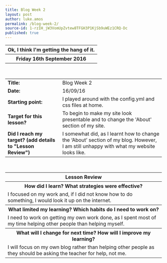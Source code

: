 ```yaml
---
title: Blog Week 2
layout: post
author: luke.amos
permalink: /blog-week-2/
source-id: 1-rzIH_jW3VomUpZvtew8TFGH3P1KjSb9uWEz1CRQ-Dc
published: true
---
```

<table class="title">
<tr>
<th><strong>Ok, I think I'm getting the hang of it.</strong></th>
</tr>
<tr>
<th><strong>Friday 16th September 2016</strong></th>
</tr>
</table>
</table>
<br />

<table>
  <tr>
    <td><strong>Title:</strong></td>
    <td>Blog Week 2</td>
  </tr>
  <tr>
    <td><strong>Date:</strong></td>
    <td>16/09/16</td>
  </tr>
  <tr>
    <td><strong>Starting point:</strong></td>
    <td>I played around with the config.yml and css files at home.</td>
  </tr>
  <tr>
    <td><strong>Target for this lesson?</strong></td>
    <td>To begin to make my site look presentable and to change the 'About' section of my site.</td>
  </tr>
  <tr>
    <td><strong>Did I reach my target? 
(add details to "Lesson Review")</strong></td>
    <td>I somewhat did, as I learnt how to change the ‘About’ section of my blog. However, I am still unhappy with what my website looks like.</td>
  </tr>
</table>
<br />

<table>
  <tr>
    <th><strong>Lesson Review</strong></th>
  </tr>
  <tr>
    <th><strong>How did I learn? What strategies were effective? </strong></th>
  </tr>
  <tr>
    <td>I focused on my work and, if I did not know how to do something, I would look it up on the internet.</td>
  </tr>
  <tr>
    <th><strong>What limited my learning? Which habits do I need to work on? </strong></th>
  </tr>
  <tr>
    <td>I need to work on getting my own work done, as I spent most of my time helping other people than helping myself. </td>
  </tr>
  <tr>
    <th><strong>What will I change for next time? How will I improve my learning?</strong></th>
  </tr>
  <tr>
    <td>I will focus on my own blog rather than helping other people as they should be asking the teacher for help, not me.</td>
  </tr>
</table>
<br />


